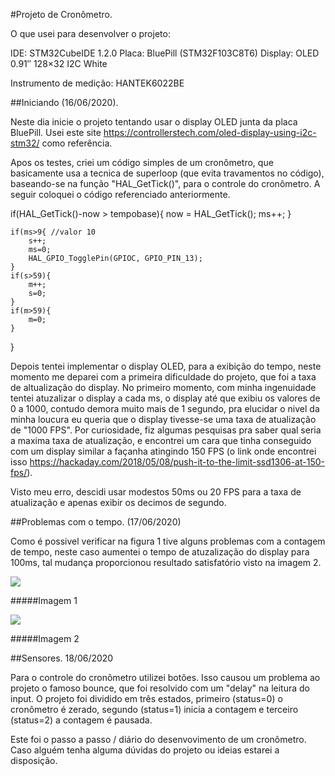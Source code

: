 #Projeto de Cronômetro.

O que usei para desenvolver o projeto:

IDE: STM32CubeIDE 1.2.0
Placa: BluePill (STM32F103C8T6)
Display: OLED 0.91″ 128×32 I2C White 

Instrumento de medição: HANTEK6022BE


##Iniciando (16/06/2020).

Neste dia inicie o projeto tentando usar o display OLED junta da placa BluePill. Usei este site https://controllerstech.com/oled-display-using-i2c-stm32/ como referência.

Apos os testes, criei um código simples de um cronômetro, que basicamente usa a tecnica de superloop (que evita travamentos no código), baseando-se na função "HAL_GetTick()", para o controle do cronômetro. A seguir coloquei o código referenciado anteriormente.

if(HAL_GetTick()-now > tempobase){
		  now = HAL_GetTick();
		  ms++;
	  }

    if(ms>9{ //valor 10
        s++;
        ms=0;
        HAL_GPIO_TogglePin(GPIOC, GPIO_PIN_13);
    }
    if(s>59){
        m++;
        s=0;
    }
    if(m>59){
        m=0;
    }
}

Depois tentei implementar o display OLED, para a exibição do tempo, neste momento me deparei com a primeira dificuldade do projeto, que foi a taxa de altualização do display. No primeiro momento, com minha ingenuidade tentei atuzalizar o display a cada ms, o display até que exibiu os valores de 0 a 1000, contudo demora muito mais de 1 segundo, pra elucidar o nivel da minha loucura eu queria que o display tivesse-se uma taxa de atualização de "1000 FPS". 
Por curiosidade, fiz algumas pesquisas pra saber qual seria a maxima taxa de atualização, e encontrei um cara que tinha conseguido com um display similar a façanha atingindo 150 FPS (o link onde encontrei isso https://hackaday.com/2018/05/08/push-it-to-the-limit-ssd1306-at-150-fps/).

Visto meu erro, descidi usar modestos 50ms ou 20 FPS para a taxa de atualização e apenas exibir os decimos de segundo.

##Problemas com o tempo. (17/06/2020)

Como é possivel verificar na figura 1 tive alguns problemas com a contagem de tempo, neste caso aumentei o tempo de atuzalização do display para 100ms, tal mudança proporcionou resultado satisfatório visto na imagem 2. 

![](https://user-images.githubusercontent.com/37257011/84936029-00a88c00-b0b0-11ea-903e-3d39d6aa6695.png)

#####Imagem 1

![](https://user-images.githubusercontent.com/37257011/84948082-8da81100-b0c1-11ea-9261-96e71a5e5d34.png)

#####Imagem 2

##Sensores. 18/06/2020

Para o controle do cronômetro utilizei botões. Isso causou um problema ao projeto o famoso bounce, que foi resolvido com um "delay" na leitura do input.
O projeto foi dividido em três estados, primeiro (status=0) o cronômetro é zerado, segundo (status=1) inicia a contagem e terceiro (status=2) a contagem é pausada.

Este foi o passo a passo / diário do desenvovimento de um cronômetro. Caso alguém tenha alguma dúvidas do projeto ou ideias estarei a disposição.





